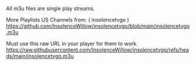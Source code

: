 All m3u files are single play streams.

More Playlists US Channels from: ( insolencetvgo )
https://github.com/InsolenceWillow/insolencetvgo/blob/main/insolencetvgo.m3u

Must use this raw URL in your player for them to work.
https://raw.githubusercontent.com/InsolenceWillow/insolencetvgo/refs/heads/main/insolencetvgo.m3u